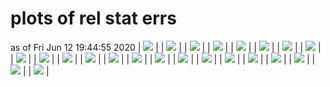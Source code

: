 # plots of rel stat errs
as of Fri Jun 12 19:44:55 2020
| <img src="../../smodels.github.io/relstaterr/relstaterr_ATLAS-SUSY-2016-07_T3GQ.png" /> |
| <img src="../../smodels.github.io/relstaterr/relstaterr_ATLAS-SUSY-2016-07_T6WZh.png" /> |
| <img src="../../smodels.github.io/relstaterr/relstaterr_ATLAS-SUSY-2016-07_T5WW.png" /> |
| <img src="../../smodels.github.io/relstaterr/relstaterr_CMS-SUS-16-033_T1.png" /> |
| <img src="../../smodels.github.io/relstaterr/relstaterr_CMS-SUS-16-033_T2.png" /> |
| <img src="../../smodels.github.io/relstaterr/relstaterr_ATLAS-SUSY-2016-07_T5WZh.png" /> |
| <img src="../../smodels.github.io/relstaterr/relstaterr_ATLAS-SUSY-2016-07_TGQ12.png" /> |
| <img src="../../smodels.github.io/relstaterr/relstaterr_CMS-SUS-16-033_T1ttttoff.png" /> |
| <img src="../../smodels.github.io/relstaterr/relstaterr_ATLAS-SUSY-2016-07_T6WWoff.png" /> |
| <img src="../../smodels.github.io/relstaterr/relstaterr_ATLAS-SUSY-2016-07_T1.png" /> |
| <img src="../../smodels.github.io/relstaterr/relstaterr_CMS-SUS-16-033_T2bb.png" /> |
| <img src="../../smodels.github.io/relstaterr/relstaterr_CMS-SUS-16-033_T2tt.png" /> |
| <img src="../../smodels.github.io/relstaterr/relstaterr_CMS-SUS-16-033_T3GQ.png" /> |
| <img src="../../smodels.github.io/relstaterr/relstaterr_ATLAS-SUSY-2016-07_TGQ.png" /> |
| <img src="../../smodels.github.io/relstaterr/relstaterr_CMS-SUS-16-033_T2ttoff.png" /> |
| <img src="../../smodels.github.io/relstaterr/relstaterr_ATLAS-SUSY-2016-07_T5WWoff.png" /> |
| <img src="../../smodels.github.io/relstaterr/relstaterr_ATLAS-SUSY-2016-07_T6WW.png" /> |
| <img src="../../smodels.github.io/relstaterr/relstaterr_CMS-SUS-16-033_T1bbbb.png" /> |
| <img src="../../smodels.github.io/relstaterr/relstaterr_CMS-SUS-16-033_T1tttt.png" /> |
| <img src="../../smodels.github.io/relstaterr/relstaterr_ATLAS-SUSY-2016-07_T5ZZ.png" /> |
| <img src="../../smodels.github.io/relstaterr/relstaterr_ATLAS-SUSY-2016-07_T5GQ.png" /> |
| <img src="../../smodels.github.io/relstaterr/relstaterr_ATLAS-SUSY-2016-07_T2.png" /> |
| <img src="../../smodels.github.io/relstaterr/relstaterr_CMS-SUS-16-033_T5GQ.png" /> |
